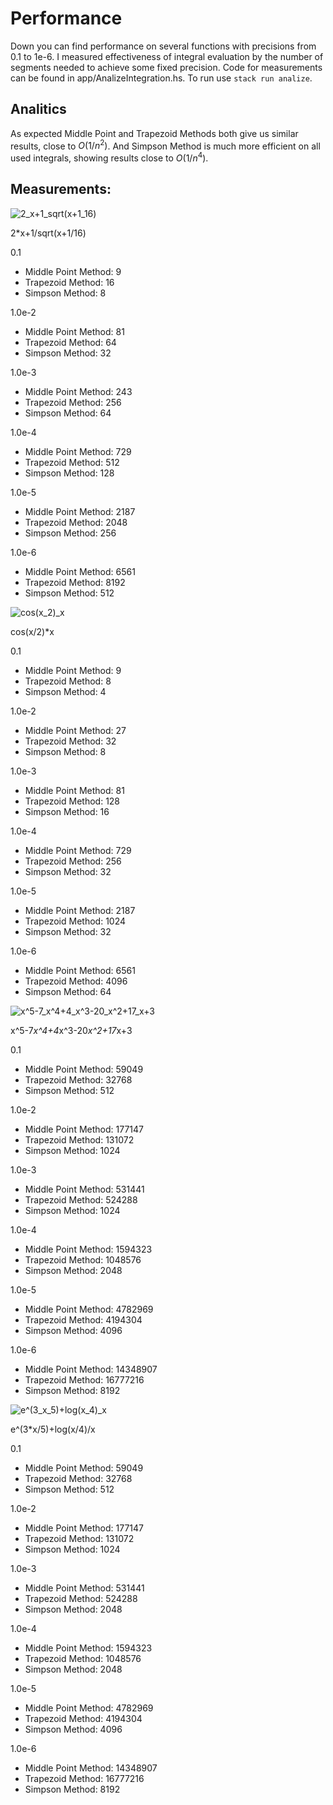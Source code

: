 # Performance

Down you can find performance on several functions with precisions from 0.1 to 1e-6. I measured effectiveness of integral evaluation by the number of segments needed to achieve some fixed precision. Code for measurements can be found in app/AnalizeIntegration.hs. To run use `stack run analize`.

## Analitics

As expected Middle Point and Trapezoid Methods both give us similar results, close to $O(1/n^2)$. And Simpson Method is much more efficient on all used integrals, showing results close to $O(1/n^4)$.

## Measurements:

![2_x+1_sqrt(x+1_16)](img/2_x+1_sqrt(x+1_16).png)

2*x+1/sqrt(x+1/16)

0.1
- Middle Point Method: 9
- Trapezoid Method: 16
- Simpson Method: 8

1.0e-2
- Middle Point Method: 81
- Trapezoid Method: 64
- Simpson Method: 32

1.0e-3
- Middle Point Method: 243
- Trapezoid Method: 256
- Simpson Method: 64

1.0e-4
- Middle Point Method: 729
- Trapezoid Method: 512
- Simpson Method: 128

1.0e-5
- Middle Point Method: 2187
- Trapezoid Method: 2048
- Simpson Method: 256

1.0e-6
- Middle Point Method: 6561
- Trapezoid Method: 8192
- Simpson Method: 512

![cos(x_2)_x](img/cos(x_2)_x.png)

cos(x/2)*x

0.1
- Middle Point Method: 9
- Trapezoid Method: 8
- Simpson Method: 4

1.0e-2
- Middle Point Method: 27
- Trapezoid Method: 32
- Simpson Method: 8

1.0e-3
- Middle Point Method: 81
- Trapezoid Method: 128
- Simpson Method: 16

1.0e-4
- Middle Point Method: 729
- Trapezoid Method: 256
- Simpson Method: 32

1.0e-5
- Middle Point Method: 2187
- Trapezoid Method: 1024
- Simpson Method: 32

1.0e-6
- Middle Point Method: 6561
- Trapezoid Method: 4096
- Simpson Method: 64

![x^5-7_x^4+4_x^3-20_x^2+17_x+3](img/x^5-7_x^4+4_x^3-20_x^2+17_x+3.png)

x^5-7*x^4+4*x^3-20*x^2+17*x+3

0.1
- Middle Point Method: 59049
- Trapezoid Method: 32768
- Simpson Method: 512

1.0e-2
- Middle Point Method: 177147
- Trapezoid Method: 131072
- Simpson Method: 1024

1.0e-3
- Middle Point Method: 531441
- Trapezoid Method: 524288
- Simpson Method: 1024

1.0e-4
- Middle Point Method: 1594323
- Trapezoid Method: 1048576
- Simpson Method: 2048

1.0e-5
- Middle Point Method: 4782969
- Trapezoid Method: 4194304
- Simpson Method: 4096

1.0e-6
- Middle Point Method: 14348907
- Trapezoid Method: 16777216
- Simpson Method: 8192

![e^(3_x_5)+log(x_4)_x](img/e^(3_x_5)+log(x_4)_x.png)

e^(3*x/5)+log(x/4)/x

0.1
- Middle Point Method: 59049
- Trapezoid Method: 32768
- Simpson Method: 512

1.0e-2
- Middle Point Method: 177147
- Trapezoid Method: 131072
- Simpson Method: 1024

1.0e-3
- Middle Point Method: 531441
- Trapezoid Method: 524288
- Simpson Method: 2048

1.0e-4
- Middle Point Method: 1594323
- Trapezoid Method: 1048576
- Simpson Method: 2048

1.0e-5
- Middle Point Method: 4782969
- Trapezoid Method: 4194304
- Simpson Method: 4096

1.0e-6
- Middle Point Method: 14348907
- Trapezoid Method: 16777216
- Simpson Method: 8192